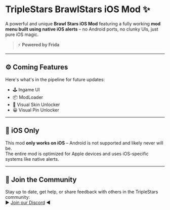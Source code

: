 # TripleStars BrawlStars iOS Mod ✨

A powerful and unique **Brawl Stars iOS Mod** featuring a fully working **mod menu built using native iOS alerts** – no Android ports, no clunky UIs, just pure iOS magic.

> ⚡️ **Powered by Frida**

---

## ⚙️ Coming Features

Here's what's in the pipeline for future updates:

- 🕹️ Ingame UI  
- 📦 ModLoader  
- 🎨 Visual Skin Unlocker  
- 😀 Visual Pin Unlocker  

---

## 🔐 iOS Only

This mod **only works on iOS** – Android is not supported and likely never will be.  
The entire mod is optimized for Apple devices and uses iOS-specific systems like native alerts.

---

## 💬 Join the Community

Stay up to date, get help, or share feedback with others in the TripleStars community:  
▶️ [Join our Discord](http://discord.gg/MC2wAWZf5J) ◀️
